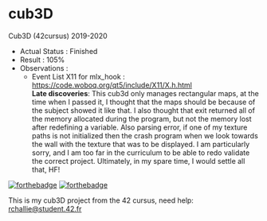 # cub3D
Cub3D (42cursus) 2019-2020

- Actual Status : Finished
- Result        : 105%
- Observations :
  - Event List X11 for mlx_hook : https://code.woboq.org/qt5/include/X11/X.h.html <br>
<b>Late discoveries</b>:
This cub3d only manages rectangular maps, at the time when I passed it, I thought that the maps should be because of the subject showed it like that. I also thought that exit returned all of the memory allocated during the program, but not the memory lost after redefining a variable. Also parsing error, if one of my texture paths is not initialized then the crash program when we look towards the wall with the texture that was to be displayed.
I am particularly sorry, and I am too far in the curriculum to be able to redo validate the correct project. Ultimately, in my spare time, I would settle all that, HF!

[![forthebadge](https://forthebadge.com/images/badges/made-with-c.svg)](https://forthebadge.com)
[![forthebadge](https://forthebadge.com/images/badges/built-with-love.svg)](https://forthebadge.com)

This is my cub3D project from the 42 cursus,
need help:
rchallie@student.42.fr
